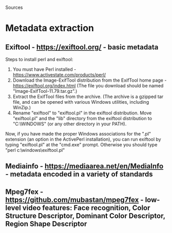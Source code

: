 Sources 
# Metadata extraction
## Exiftool - https://exiftool.org/ - basic metadata

Steps to install perl and exiftool:  
1. You must have Perl installed - https://www.activestate.com/products/perl/
2. Download the Image-ExifTool distribution from the ExifTool home page - https://exiftool.org/index.html
    (The file you download should be named "Image-ExifTool-11.79.tar.gz".)
3. Extract the ExifTool files from the archive.
    (The archive is a gzipped tar file, and can be opened with various Windows utilities, including WinZip.)
4. Rename "exiftool" to "exiftool.pl" in the exiftool distribution.
    Move "exiftool.pl" and the "lib" directory from the exiftool distribution to "C:\WINDOWS" (or any other directory in your PATH).

Now, if you have made the proper Windows associations for the ".pl" extension (an option in the ActivePerl installation), you can run exiftool by typing "exiftool.pl" at the "cmd.exe" prompt. Otherwise you should type "perl c:\windows\exiftool.pl"
  
## Mediainfo - https://mediaarea.net/en/MediaInfo - metadata encoded in a variety of standards
 
## Mpeg7fex - https://github.com/mubastan/mpeg7fex - low-level video features: Face recognition, Color Structure Descriptor, Dominant Color Descriptor, Region Shape Descriptor 

